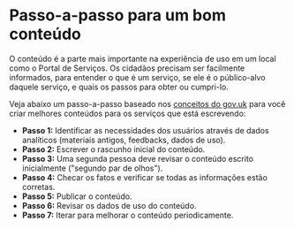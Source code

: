 # Passo-a-passo para um bom conteúdo
O conteúdo é a parte mais importante na experiência de uso em um local como o Portal de Serviços. Os cidadãos precisam ser facilmente informados, para entender o que é um serviço,  se ele é o público-alvo daquele serviço, e quais os passos para obter ou cumpri-lo. 

Veja abaixo um passo-a-passo baseado nos [conceitos do gov.uk](https://gds.blog.gov.uk/2014/11/14/create-a-better-user-experience-by-changing-the-way-you-write/) para você criar melhores conteúdos para os serviços que está escrevendo:

* **Passo 1:** Identificar as necessidades dos usuários através de dados analíticos (materiais antigos, feedbacks, dados de uso).
* **Passo 2:** Escrever o rascunho inicial do conteúdo.
* **Passo 3:** Uma segunda pessoa deve revisar o conteúdo escrito inicialmente ("segundo par de olhos").
* **Passo 4:** Checar os fatos e verificar se todas as informações estão corretas.
* **Passo 5:** Publicar o conteúdo.
* **Passo 6:** Revisar os dados de uso do conteúdo.
* **Passo 7:** Iterar para melhorar o conteúdo periodicamente.
